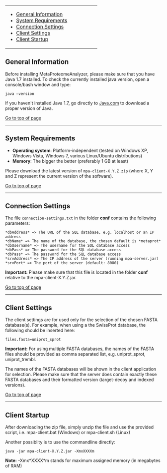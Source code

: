 <table>
<blockquote><tr>
<blockquote><td width='70%'>
</blockquote></blockquote><ul><li><a href='#General_Information.md'>General Information</a>
</li><li><a href='#System_Requirements.md'>System Requirements</a>
</li><li><a href='#Connection_Settings.md'>Connection Settings</a>
</li><li><a href='#Client_Settings.md'>Client Settings</a>
</li><li><a href='#Client_Startup.md'>Client Startup</a>
<blockquote></td>
</blockquote><blockquote></tr>
</table></blockquote></li></ul>

## General Information ##
Before installing MetaProteomeAnalyzer, please make sure that you have Java 1.7 installed. To check the currently installed java version, open a console/bash window and type:
```
java –version
```

If you haven't installed Java 1.7, go directly to
[Java.com](http://www.java.com/download/) to download a proper version of Java.

[Go to top of page](#General_Information.md)

---

## System Requirements ##
  * **Operating system**: Platform-independent (tested on Windows XP, Windows Vista, Windows 7, various Linux/Ubuntu distributions)
  * **Memory**: The bigger the better (preferably 1 GB at least)

Please download the latest version of `mpa-client-X.Y.Z.zip` (where X, Y and Z represent the current version of the software).

[Go to top of page](#General_Information.md)

---

## Connection Settings ##
The file `connection-settings.txt` in the folder **conf** contains the following parameters:
```
*dbAddress* => The URL of the SQL database, e.g. localhost or an IP address
*dbName* => The name of the database, the chosen default is *metaprot*
*dbUsername* => The username for the SQL database access
*dbPass* => The password for the SQL database access
*dbPass* => The password for the SQL database access
*srvAddress* => The IP address of the server (running mpa-server.jar)
*srvPort* => The port of the server (default: 8080)
```

**Important:** Please make sure that this file is located in the folder **conf** relative to the mpa-client-X.Y.Z.jar.

[Go to top of page](#General_Information.md)

---

## Client Settings ##
The client settings are for used only for the selection of the chosen FASTA database(s). For example, when using a the SwissProt database, the following should be inserted here:
```
files.fasta=uniprot_sprot
```
**Important:** For using multiple FASTA databases, the names of the FASTA files should be provided as comma separated list, e.g. uniprot\_sprot, uniprot\_trembl.

The names of the FASTA databases will be shown in the client application for selection. Please make sure that the server does contain exactly these FASTA databases and their formatted version (target-decoy and indexed versions).

[Go to top of page](#General_Information.md)

---

## Client Startup ##
After downloading the zip file, simply unzip the file and use the provided script, i.e. mpa-client.bat (Windows) or mpa-client.sh (Linux)

Another possiblity is to use the commandline directly:
```
java -jar mpa-client-X.Y.Z.jar -XmxXXXXm 
```
**Note:** -Xmx\*XXXX\*m stands for maximum assigned memory (in megabytes of RAM)
